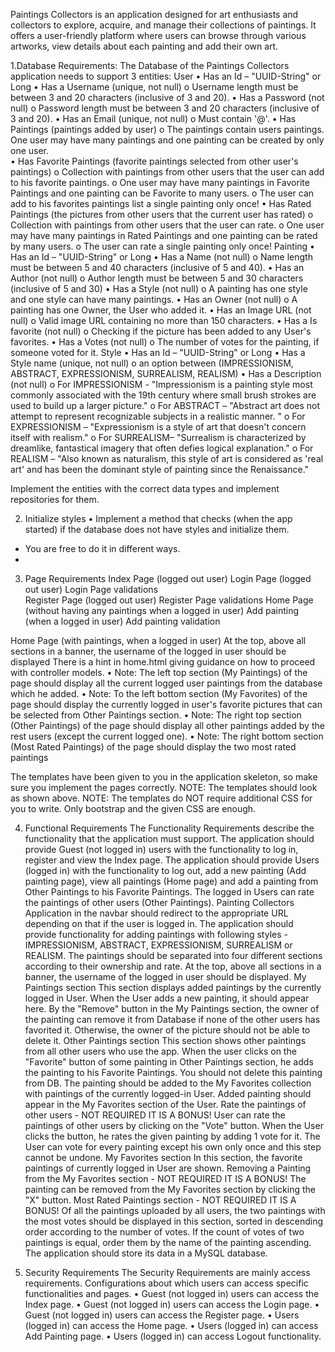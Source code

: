 Paintings Collectors is an application designed for art enthusiasts and collectors to explore, acquire, and manage their collections of paintings. It offers a user-friendly
platform where users can browse through various artworks, view details about each painting and add their own art.

1.Database Requirements:
The Database of the Paintings Collectors application needs to support 3 entities:
User
•	Has an Id – "UUID-String" or Long
•	Has a Username (unique, not null)
o	Username length must be between 3 and 20 characters (inclusive of 3 and 20).
•	Has a Password (not null)
o	Password length must be between 3 and 20 characters (inclusive of 3 and 20).
•	Has an Email (unique, not null)
o	Must contain '@'.
•	Has Paintings (paintings added by user)
o	The paintings contain users paintings. One user may have many paintings and one painting can be created by only one user.	
•	Has Favorite Paintings (favorite paintings selected from other user's paintings)
o	Collection with paintings from other users that the user can add to his favorite paintings.
o	One user may have many paintings in Favorite Paintings and one painting can be Favorite to many users.
o	The user can add to his favorites paintings list a single painting only once!
•	Has Rated Paintings (the pictures from other users that the current user has rated)
o	Collection with paintings from other users that the user can rate.
o	One user may have many paintings in Rated Paintings and one painting can be rated by many users.
o	The user can rate a single painting only once!
Painting
•	Has an Id – "UUID-String" or Long
•	Has a Name (not null)
o	Name length must be between 5 and 40 characters (inclusive of 5 and 40).
•	Has an Author (not null)
o	Author length must be between 5 and 30 characters (inclusive of 5 and 30)
•	Has a Style (not null)
o	A painting has one style and one style can have many paintings.
•	Has an Owner (not null)
o	A painting has one Owner, the User who added it.
•	Has an Image URL (not null)
o	Valid image URL containing no more than 150 characters.
•	Has a Is favorite (not null)
o	Checking if the picture has been added to any User's favorites.
•	Has a Votes (not null)
o	The number of votes for the painting, if someone voted for it.
Style
•	Has an Id – "UUID-String" or Long
•	Has a Style name (unique, not null)
o	an option between (IMPRESSIONISM, ABSTRACT, EXPRESSIONISM, SURREALISM, REALISM)
•	Has a Description (not null)
o	For IMPRESSIONISM - "Impressionism is a painting style most commonly associated with the 19th century where small brush strokes are used to build up a larger picture."
o	For ABSTRACT – "Abstract art does not attempt to represent recognizable subjects in a realistic manner. "
o	For EXPRESSIONISM – "Expressionism is a style of art that doesn't concern itself with realism."
o	For SURREALISM– "Surrealism is characterized by dreamlike, fantastical imagery that often defies logical explanation."
o	For REALISM – "Also known as naturalism, this style of art is considered as 'real art' and has been the dominant style of painting since the Renaissance."

Implement the entities with the correct data types and implement repositories for them.

  
2.	Initialize styles
•	Implement a method that checks (when the app started) if the database does not have styles and 
initialize them.
-	You are free to do it in different ways.
-	
3.	Page Requirements
Index Page (logged out user)
Login Page (logged out user)
Login Page validations   
Register Page (logged out user) 
Register Page validations 
Home Page (without having any paintings when a logged in user) 
Add painting (when a logged in user) 
Add painting validation
 
Home Page (with paintings, when a logged in user)
At the top, above all sections in a banner, the username of the logged in user should be displayed
There is a hint in home.html giving guidance on how to proceed with controller models.
•	Note: The left top section (My Paintings) of the page should display all the current logged user paintings from the database which he added.
•	Note: To the left bottom section (My Favorites) of the page should display the currently logged in user's favorite pictures that can be selected from Other Paintings section.
•	Note: The right top section (Other Paintings) of the page should display all other paintings added by the rest users (except the current logged one).
•	Note: The right bottom section (Most Rated Paintings) of the page should display the two most rated paintings
 
The templates have been given to you in the application skeleton, so make sure you implement the pages correctly. 
NOTE: The templates should look as shown above.
NOTE: The templates do NOT require additional CSS for you to write. Only bootstrap and the given CSS are enough.

4.	Functional Requirements
The Functionality Requirements describe the functionality that the application must support.
The application should provide Guest (not logged in) users with the functionality to log in, register and view the Index page.
The application should provide Users (logged in) with the functionality to log out, add a new painting (Add painting page), view all paintings (Home page) and add a painting from Other Paintings to his Favorite Paintings. The logged in Users can rate the paintings of other users (Other Paintings).
Painting Collectors Application in the navbar should redirect to the appropriate URL depending on that if the user is logged in.
The application should provide functionality for adding paintings with following styles - IMPRESSIONISM, ABSTRACT, EXPRESSIONISM, SURREALISM or REALISM.
The paintings should be separated into four different sections according to their ownership and rate.
At the top, above all sections in a banner, the username of the logged in user should be displayed.
My Paintings section
This section displays added paintings by the currently logged in User. When the User adds a new painting, it should appear here. By the "Remove" button in the My Paintings section, the owner of the painting can remove it from Database if none of the other users has favorited it. Otherwise, the owner of the picture should not be able to delete it.
Other Paintings section
This section shows other paintings from all other users who use the app.
When the user clicks on the "Favorite" button of some painting in Other Paintings section, he adds the painting to his Favorite Paintings. You should not delete this painting from DB. The painting should be added to the My Favorites collection with paintings of the currently logged-in User. Added painting should appear in the My Favorites section of the User.
Rate the paintings of other users - NOT REQUIRED IT IS A BONUS!
User can rate the paintings of other users by clicking on the "Vote" button. When the User clicks the button, he rates the given painting by adding 1 vote for it. The User can vote for every painting except his own only once and this step cannot be undone.
My Favorites section
In this section, the favorite paintings of currently logged in User are shown.
Removing a Painting from the My Favorites section - NOT REQUIRED IT IS A BONUS!
The painting can be removed from the My Favorites section by clicking the "X" button.
Most Rated Paintings section - NOT REQUIRED IT IS A BONUS!
Of all the paintings uploaded by all users, the two paintings with the most votes should be displayed in this section, sorted in descending order according to the number of votes. If the count of votes of two paintings is equal, order them by the name of the painting ascending. 
The application should store its data in a MySQL database.

5.	Security Requirements
The Security Requirements are mainly access requirements. Configurations about which users can access specific functionalities and pages.
•	Guest (not logged in) users can access the Index page.
•	Guest (not logged in) users can access the Login page.
•	Guest (not logged in) users can access the Register page.
•	Users (logged in) can access the Home page.
•	Users (logged in) can access Add Painting page.
•	Users (logged in) can access Logout functionality.



